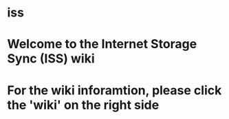 # iss
# Welcome to the Internet Storage Sync (ISS) wiki
# For the wiki inforamtion, please click the 'wiki' on the right side
